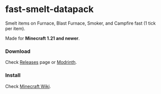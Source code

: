 # fast-smelt-datapack

Smelt items on Furnace, Blast Furnace, Smoker, and Campfire fast (1 tick per item).

Made for **Minecraft 1.21 and newer**.

### Download

Check [Releases](https://github.com/moonbrooke/fast-smelt-datapack/releases) page or [Modrinth](https://modrinth.com/datapack/fast-smelt).

### Install

Check [Minecraft Wiki](https://minecraft.wiki/w/Tutorial:Installing_a_data_pack).
